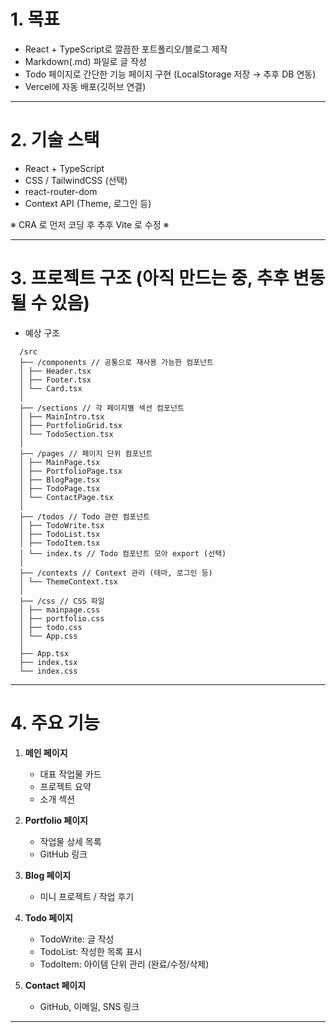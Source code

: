 # 1. 목표

- React + TypeScript로 깔끔한 포트폴리오/블로그 제작
- Markdown(.md) 파일로 글 작성
- Todo 페이지로 간단한 기능 페이지 구현 (LocalStorage 저장 → 추후 DB 연동)
- Vercel에 자동 배포(깃허브 연결)

---

# 2. 기술 스택

- React + TypeScript
- CSS / TailwindCSS (선택)
- react-router-dom
- Context API (Theme, 로그인 등)

※ CRA 로 먼저 코딩 후 추후 Vite 로 수정 ※

---

# 3. 프로젝트 구조 (아직 만드는 중, 추후 변동될 수 있음)

- 예상 구조

```text
  /src
  ├── /components // 공통으로 재사용 가능한 컴포넌트
  │ ├── Header.tsx
  │ ├── Footer.tsx
  │ └── Card.tsx
  │
  ├── /sections // 각 페이지별 섹션 컴포넌트
  │ ├── MainIntro.tsx
  │ ├── PortfolioGrid.tsx
  │ └── TodoSection.tsx
  │
  ├── /pages // 페이지 단위 컴포넌트
  │ ├── MainPage.tsx
  │ ├── PortfolioPage.tsx
  │ ├── BlogPage.tsx
  │ ├── TodoPage.tsx
  │ └── ContactPage.tsx
  │
  ├── /todos // Todo 관련 컴포넌트
  │ ├── TodoWrite.tsx
  │ ├── TodoList.tsx
  │ ├── TodoItem.tsx
  │ └── index.ts // Todo 컴포넌트 모아 export (선택)
  │
  ├── /contexts // Context 관리 (테마, 로그인 등)
  │ └── ThemeContext.tsx
  │
  ├── /css // CSS 파일
  │ ├── mainpage.css
  │ ├── portfolio.css
  │ ├── todo.css
  │ └── App.css
  │
  ├── App.tsx
  ├── index.tsx
  └── index.css
```

---

# 4. 주요 기능

1. **메인 페이지**

   - 대표 작업물 카드
   - 프로젝트 요약
   - 소개 섹션

2. **Portfolio 페이지**

   - 작업물 상세 목록
   - GitHub 링크

3. **Blog 페이지**

   - 미니 프로젝트 / 작업 후기

4. **Todo 페이지**

   - TodoWrite: 글 작성
   - TodoList: 작성한 목록 표시
   - TodoItem: 아이템 단위 관리 (완료/수정/삭제)

5. **Contact 페이지**
   - GitHub, 이메일, SNS 링크

---
